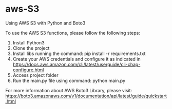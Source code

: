 # aws-S3
Using AWS S3 with Python and Boto3

To use the AWS S3 functions, please follow the following steps:

1. Install Python3
2. Clone the project
3. Install libs running the command: pip install -r requirements.txt
4. Create your AWS credentials and configure it as indicated in https://docs.aws.amazon.com/cli/latest/userguide/cli-chap-configure.html
5. Access project folder
6. Run the main.py file using command: python main.py

For more information about AWS Boto3 Library, please visit: https://boto3.amazonaws.com/v1/documentation/api/latest/guide/quickstart.html